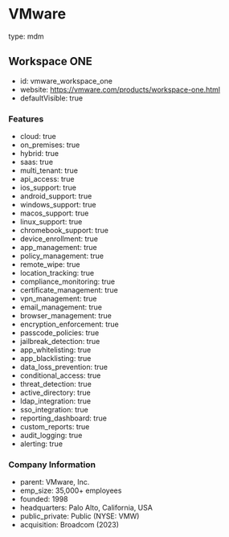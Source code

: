 # VMware

type: mdm

## Workspace ONE

- id: vmware_workspace_one
- website: https://vmware.com/products/workspace-one.html
- defaultVisible: true

### Features

- cloud: true
- on_premises: true
- hybrid: true
- saas: true
- multi_tenant: true
- api_access: true
- ios_support: true
- android_support: true
- windows_support: true
- macos_support: true
- linux_support: true
- chromebook_support: true
- device_enrollment: true
- app_management: true
- policy_management: true
- remote_wipe: true
- location_tracking: true
- compliance_monitoring: true
- certificate_management: true
- vpn_management: true
- email_management: true
- browser_management: true
- encryption_enforcement: true
- passcode_policies: true
- jailbreak_detection: true
- app_whitelisting: true
- app_blacklisting: true
- data_loss_prevention: true
- conditional_access: true
- threat_detection: true
- active_directory: true
- ldap_integration: true
- sso_integration: true
- reporting_dashboard: true
- custom_reports: true
- audit_logging: true
- alerting: true

### Company Information

- parent: VMware, Inc.
- emp_size: 35,000+ employees
- founded: 1998
- headquarters: Palo Alto, California, USA
- public_private: Public (NYSE: VMW)
- acquisition: Broadcom  (2023)
